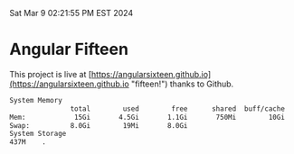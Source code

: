 Sat Mar  9 02:21:55 PM EST 2024

# Angular Fifteen


This project is live at [https://angularsixteen.github.io](https://angularsixteen.github.io "fifteen!") thanks to Github.

```bash
System Memory
               total        used        free      shared  buff/cache   available
Mem:            15Gi       4.5Gi       1.1Gi       750Mi        10Gi        10Gi
Swap:          8.0Gi        19Mi       8.0Gi
System Storage
437M	.
```
```bash

